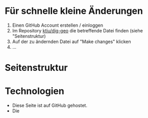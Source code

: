 # Für schnelle kleine Änderungen

1. Einen GitHub Account erstellen / einloggen
1. Im Repository [ktiu/dig-geo](http://github.com/ktiu/dig-geo) die betreffende Datei finden (siehe "Seitenstruktur)
2. Auf der zu ändernden Datei auf "Make changes" klicken
3. ...

# Seitenstruktur

# Technologien

- Diese Seite ist auf GitHub gehostet. 
- Die 

